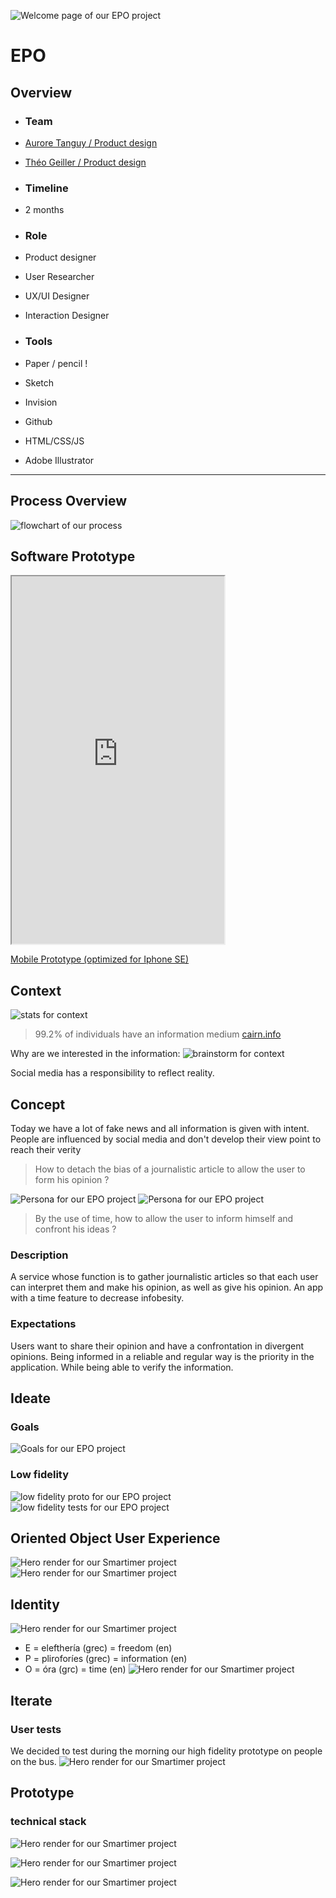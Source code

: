 ![Welcome page of our EPO project](../../assets/epo/cover.png)
# EPO
## Overview



- ### Team 
- [Aurore Tanguy / Product design](http://neocolossus.lecolededesign.com/atanguy/)
- [Théo Geiller / Product design](#)

- ### Timeline
- 2 months

- ### Role
- Product designer
- User Researcher
- UX/UI Designer
- Interaction Designer
 
- ### Tools
- Paper / pencil !
- Sketch
- Invision
- Github
- HTML/CSS/JS
- Adobe Illustrator
 ---
## Process Overview 
![flowchart of our process](../../assets/epo/overviewprocess.png)

## Software Prototype
<iframe class="proto"
        width="340"
        height="588"
        src="https://theojkydbz.github.io/ProjetLong/#list"></iframe>

<a class='mobileview' target="_blank" href="https://theojkydbz.github.io/ProjetLong/">Mobile Prototype (optimized for Iphone SE)</a>


## Context

![stats for context](../../assets/epo/stats.png)
> 99.2% of individuals have an information medium
[cairn.info](https://www.cairn.info/revue-reseaux-2010-2-page-225.htm#)

Why are we interested in the information:
![brainstorm for context](../../assets/epo/brainstorm.png)

Social media has a responsibility to reflect reality.
## Concept
Today we have a lot of fake news and all information is given with intent. People are influenced by social media and don't develop their view point to reach their verity

> How to detach the bias of a journalistic article to allow the user to form his opinion ?

![Persona for our EPO project](../../assets/epo/persona1.png)
![Persona for our EPO project](../../assets/epo/persona2.png)

> By the use of time, how to allow the user to inform himself and confront his ideas ?


### Description
A service whose function is to gather journalistic articles so that each user can interpret them 
and make his opinion, as well as give his opinion.
An app with a time feature to decrease infobesity.
### Expectations
Users want to share their opinion and have a confrontation in divergent opinions.
Being informed in a reliable and regular way is the priority in the application.
While being able to verify the information.

## Ideate 

### Goals
![Goals for our EPO project](../../assets/epo/goals.png)


### Low fidelity
![low fidelity proto for our EPO project](../../assets/epo/lowfidelity.png)
![low fidelity tests for our EPO project](../../assets/epo/lowtest.png)


## Oriented Object User Experience
![Hero render for our Smartimer project](../../assets/epo/oouxchart.png)
![Hero render for our Smartimer project](../../assets/epo/oouxai.png)

## Identity
![Hero render for our Smartimer project](../../assets/epo/logo.png)
- E = elefthería (grec) = freedom (en)
- P = pliroforíes (grec) = information (en)
- O = óra (grc) = time (en) 
![Hero render for our Smartimer project](../../assets/epo/id.png)

## Iterate
### User tests
We decided to test during the morning our high fidelity prototype on people on the bus.
![Hero render for our Smartimer project](../../assets/epo/usertests.png)

## Prototype
### technical stack
![Hero render for our Smartimer project](../../assets/epo/stack.png)

![Hero render for our Smartimer project](../../assets/epo/dev.png)

![Hero render for our Smartimer project](../../assets/epo/thanks.png)
